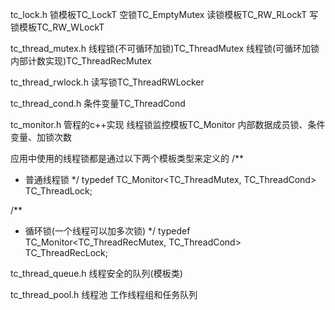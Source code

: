 tc_lock.h
    锁模板TC_LockT
    空锁TC_EmptyMutex
    读锁模板TC_RW_RLockT
    写锁模板TC_RW_WLockT

tc_thread_mutex.h
    线程锁(不可循环加锁)TC_ThreadMutex
    线程锁(可循环加锁内部计数实现)TC_ThreadRecMutex

tc_thread_rwlock.h
    读写锁TC_ThreadRWLocker

tc_thread_cond.h
    条件变量TC_ThreadCond

tc_monitor.h
    管程的c++实现
    线程锁监控模板TC_Monitor
    内部数据成员锁、条件变量、加锁次数

应用中使用的线程锁都是通过以下两个模板类型来定义的
/**
 * 普通线程锁
 */
typedef TC_Monitor<TC_ThreadMutex, TC_ThreadCond> TC_ThreadLock;

/**
 * 循环锁(一个线程可以加多次锁)
 */
typedef TC_Monitor<TC_ThreadRecMutex, TC_ThreadCond> TC_ThreadRecLock;

tc_thread_queue.h
    线程安全的队列(模板类)

tc_thread_pool.h
    线程池
        工作线程组和任务队列